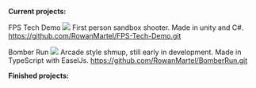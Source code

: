 __Current projects:__

FPS Tech Demo
![](https://cdn.discordapp.com/attachments/1084588666095157392/1084588714824581250/fps.png)
First person sandbox shooter. Made in unity and C#.
https://github.com/RowanMartel/FPS-Tech-Demo.git

Bomber Run
![](https://cdn.discordapp.com/attachments/1084588666095157392/1084592068069953616/image.png)
Arcade style shmup, still early in development. Made in TypeScript with EaselJs.
https://github.com/RowanMartel/BomberRun.git

__Finished projects:__
